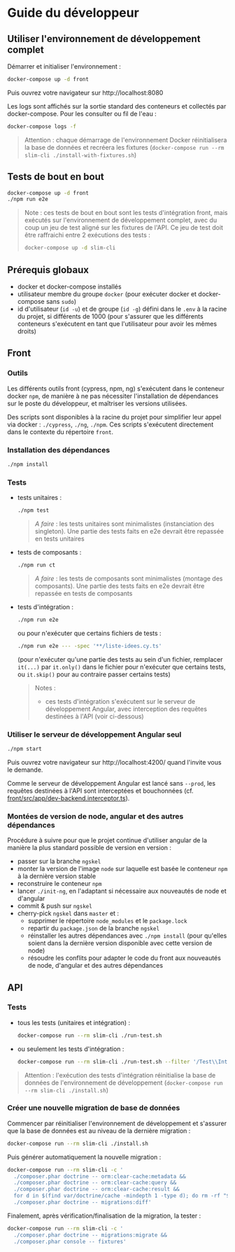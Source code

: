 # Guide du développeur

## Utiliser l'environnement de développement complet

Démarrer et initialiser l'environnement :

```bash
docker-compose up -d front
```

Puis ouvrez votre navigateur sur http://localhost:8080

Les logs sont affichés sur la sortie standard des conteneurs et collectés par docker-compose.
Pour les consulter ou fil de l'eau :

```bash
docker-compose logs -f
```

> Attention : chaque démarrage de l'environnement Docker
> réinitialisera la base de données et recréera les fixtures
> (`docker-compose run --rm slim-cli ./install-with-fixtures.sh`)

## Tests de bout en bout

```bash
docker-compose up -d front
./npm run e2e
```

> Note : ces tests de bout en bout sont les tests d'intégration front,
> mais exécutés sur l'environnement de développement complet,
> avec du coup un jeu de test aligné sur les fixtures de l'API.
> Ce jeu de test doit être raffraichi entre 2 exécutions des tests :
> 
> ```bash
> docker-compose up -d slim-cli
> ```

## Prérequis globaux

- docker et docker-compose installés
- utilisateur membre du groupe `docker` (pour exécuter docker et docker-compose sans `sudo`)
- id d'utilisateur (`id -u`) et de groupe (`id -g`) défini dans le `.env` à la racine du projet, si différents de 1000
  (pour s'assurer que les différents conteneurs s'exécutent en tant que l'utilisateur pour avoir les mêmes droits)

## Front

### Outils

Les différents outils front (cypress, npm, ng) s'exécutent dans le conteneur docker `npm`, de manière à ne pas nécessiter l'installation de dépendances sur le poste du développeur, et maîtriser les versions utilisées.

Des scripts sont disponibles à la racine du projet pour simplifier leur appel via docker : `./cypress`, `./ng`, `./npm`.
Ces scripts s'exécutent directement dans le contexte du répertoire `front`.

### Installation des dépendances

```bash
./npm install
```

### Tests

- tests unitaires :

  ```bash
  ./npm test
  ```

  > *A faire* : les tests unitaires sont minimalistes (instanciation des singleton).
  > Une partie des tests faits en e2e devrait être repassée en tests unitaires

- tests de composants :

  ```bash
  ./npm run ct
  ```

  > *A faire* : les tests de composants sont minimalistes (montage des composants).
  > Une partie des tests faits en e2e devrait être repassée en tests de composants

- tests d'intégration :

  ```bash
  ./npm run e2e
  ```

  ou pour n'exécuter que certains fichiers de tests :

  ```bash
  ./npm run e2e --- -spec '**/liste-idees.cy.ts'
  ```

  (pour n'exécuter qu'une partie des tests au sein d'un fichier,
  remplacer `it(...)` par `it.only()` dans le fichier pour n'exécuter que certains tests,
  ou `it.skip()` pour au contraire passer certains tests)

  > Notes :
  > - ces tests d'intégration s'exécutent sur le serveur de développement Angular,
  >   avec interception des requêtes destinées à l'API (voir ci-dessous)

### Utiliser le serveur de développement Angular seul

```bash
./npm start
```

Puis ouvrez votre navigateur sur http://localhost:4200/
quand l'invite vous le demande.

Comme le serveur de développement Angular est lancé sans `--prod`,
les requêtes destinées à l'API sont interceptées et bouchonnées
(cf. [front/src/app/dev-backend.interceptor.ts](./front/src/app/dev-backend.interceptor.ts)).

### Montées de version de node, angular et des autres dépendances

Procédure à suivre pour que le projet continue d'utiliser angular de la manière la plus standard possible de version en version :

- passer sur la branche `ngskel`
- monter la version de l'image `node` sur laquelle est basée le conteneur `npm` à la dernière version stable
- reconstruire le conteneur `npm`
- lancer `./init-ng`, en l'adaptant si nécessaire aux nouveautés de node et d'angular
- commit & push sur `ngskel`
- cherry-pick `ngskel` dans `master` et :
  - supprimer le répertoire `node_modules` et le `package.lock`
  - repartir du `package.json` de la branche `ngskel`
  - réinstaller les autres dépendances avec `./npm install` (pour qu'elles soient dans la dernière version disponible avec cette version de node)
  - résoudre les conflits pour adapter le code du front aux nouveautés de node, d'angular et des autres dépendances

## API

### Tests

- tous les tests (unitaires et intégration) :

  ```bash
  docker-compose run --rm slim-cli ./run-test.sh
  ```

- ou seulement les tests d'intégration :

  ```bash
  docker-compose run --rm slim-cli ./run-test.sh --filter '/Test\\Int/'
  ```

> Attention : l'exécution des tests d'intégration
> réinitialise la base de données de l'environnement de développement
> (`docker-compose run --rm slim-cli ./install.sh`)

### Créer une nouvelle migration de base de données

Commencer par réinitialiser l'environnement de développement
et s'assurer que la base de données est au niveau de la dernière migration :

```bash
docker-compose run --rm slim-cli ./install.sh
```

Puis générer automatiquement la nouvelle migration :

```bash
docker-compose run --rm slim-cli -c '
  ./composer.phar doctrine -- orm:clear-cache:metadata &&
  ./composer.phar doctrine -- orm:clear-cache:query &&
  ./composer.phar doctrine -- orm:clear-cache:result &&
  for d in $(find var/doctrine/cache -mindepth 1 -type d); do rm -rf "$d"; done &&
  ./composer.phar doctrine -- migrations:diff'
```

Finalement, après vérification/finalisation de la migration, la tester :

```bash
docker-compose run --rm slim-cli -c '
  ./composer.phar doctrine -- migrations:migrate &&
  ./composer.phar console -- fixtures'
```
